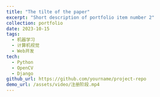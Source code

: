 ```yaml
---
title: "The tilte of the paper"
excerpt: "Short description of portfolio item number 2"
collection: portfolio
date: 2023-10-15
tags:
  - 机器学习
  - 计算机视觉
  - Web开发
tech:
  - Python
  - OpenCV
  - Django
github_url: https://github.com/yourname/project-repo
demo_url: /assets/video/注册阶段.mp4
---
```

